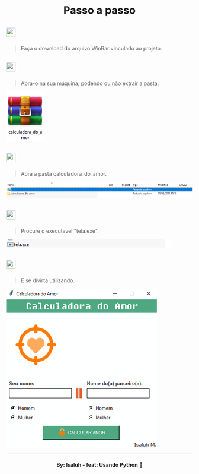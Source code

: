 <h1 align="center"> Passo a passo </h1>

## <img src='https://cdn.discordapp.com/emojis/1008814022923145368.webp?size=96&quality=lossless' width='25' height='25'>

> Faça o download do arquivo WinRar vinculado ao projeto.

## <img src='https://cdn.discordapp.com/emojis/1008814051360510144.webp?size=96&quality=lossless' width='25' height='25'>

> Abra-o na sua máquina, podendo ou não extrair a pasta.

<img src='./img_project/download.png'>

## <img src='https://cdn.discordapp.com/emojis/1008814086152269914.webp?size=96&quality=lossless' width='25' height='25'>

> Abra a pasta calculadora_do_amor.

<img src='./img_project/caminho.png'>

## <img src='https://cdn.discordapp.com/emojis/1008814112668647554.webp?size=96&quality=lossless' width='25' height='25'>

> Procure o executavel "tela.exe".

<img src='./img_project/tela.png'>

## <img src='https://cdn.discordapp.com/emojis/1008814148328636518.webp?size=96&quality=lossless' width='25' height='25'>

> E se divirta utilizando.

<img src='./img_project/projeto.png'>

---

<h4 align="center">By: Isaluh - feat: Usando Python 🤍</h4>
